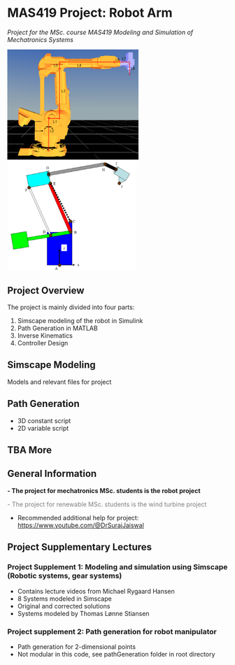 # MAS419 Project: Robot Arm

*Project for the MSc. course MAS419 Modeling and Simulation of Mechatronics Systems*
<p float="left">
<img src="fig1.png" alt="drawing" width="300"/>
<img src="fig2.png" alt="drawing" width="295"/>
</p>

## Project Overview

The project is mainly divided into four parts:

1) Simscape modeling of the robot in Simulink
2) Path Generation in MATLAB
3) Inverse Kinematics
4) Controller Design

## Simscape Modeling
Models and relevant files for project

## Path Generation

- 3D constant script
- 2D variable script

## TBA More

## General Information

**- The project for mechatronics MSc. students is the robot project**

<span style="color:grey"> - The project for renewable MSc. students is the wind turbine project</span>

- Recommended additional help for project:
https://www.youtube.com/@DrSurajJaiswal

## Project Supplementary Lectures

### Project Supplement 1: Modeling and simulation using Simscape (Robotic systems, gear systems)

- Contains lecture videos from Michael Rygaard Hansen
- 8 Systems modeled in Simscape
- Original and corrected solutions
- Systems modeled by Thomas Lønne Stiansen

### Project supplement 2: Path generation for robot manipulator

- Path generation for 2-dimensional points
- Not modular in this code, see pathGeneration folder in root directory
